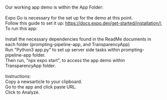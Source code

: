 Our working app demo is within the App Folder:\
\
Expo Go is necessary for the set up for the demo at this point.\
Follow this guide to set it up: https://docs.expo.dev/get-started/installation/\
\
To run this app:\
\
Install the necessary dependencies found in the ReadMe documents in each folder (prompting-pipeline-app, and TransparencyApp)\
Run "Python3 app.py" to set up server side tasks within prompting-pipeline-app folder.\
Then run, "npx expo start", to access the app demo within TransparencyApp folder.\
\
Instructions:\
Copy a newsarticle to your clipboard.\
Go to the app and click paste URL.\
Click to Analyze.
